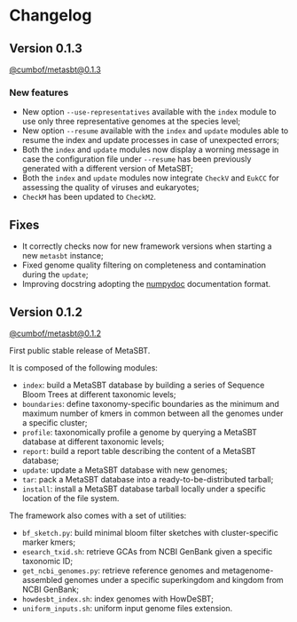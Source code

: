 # Changelog

## Version 0.1.3

[@cumbof/metasbt@0.1.3](https://github.com/cumbof/MetaSBT/releases/tag/0.1.3)

### New features

- New option `--use-representatives` available with the `index` module to use only three representative genomes at the species level;
- New option `--resume` available with the `index` and `update` modules able to resume the index and update processes in case of unexpected errors;
- Both the `index` and `update` modules now display a worning message in case the configuration file under `--resume` has been previously generated with a different version of MetaSBT;
- Both the `index` and `update` modules now integrate `CheckV` and `EukCC` for assessing the quality of viruses and eukaryotes;
- `CheckM` has been updated to `CheckM2`.

## Fixes

- It correctly checks now for new framework versions when starting a new `metasbt` instance;
- Fixed genome quality filtering on completeness and contamination during the `update`;
- Improving docstring adopting the [numpydoc](https://numpydoc.readthedocs.io/en/latest/) documentation format.

## Version 0.1.2

[@cumbof/metasbt@0.1.2](https://github.com/cumbof/MetaSBT/releases/tag/0.1.2)

First public stable release of MetaSBT.

It is composed of the following modules:

- `index`: build a MetaSBT database by building a series of Sequence Bloom Trees at different taxonomic levels;
- `boundaries`: define taxonomy-specific boundaries as the minimum and maximum number of kmers in common between all the genomes under a specific cluster;
- `profile`: taxonomically profile a genome by querying a MetaSBT database at different taxonomic levels;
- `report`: build a report table describing the content of a MetaSBT database;
- `update`: update a MetaSBT database with new genomes;
- `tar`: pack a MetaSBT database into a ready-to-be-distributed tarball;
- `install`: install a MetaSBT database tarball locally under a specific location of the file system.

The framework also comes with a set of utilities:

- `bf_sketch.py`: build minimal bloom filter sketches with cluster-specific marker kmers;
- `esearch_txid.sh`: retrieve GCAs from NCBI GenBank given a specific taxonomic ID;
- `get_ncbi_genomes.py`: retrieve reference genomes and metagenome-assembled genomes under a specific superkingdom and kingdom from NCBI GenBank;
- `howdesbt_index.sh`: index genomes with HowDeSBT;
- `uniform_inputs.sh`: uniform input genome files extension.
